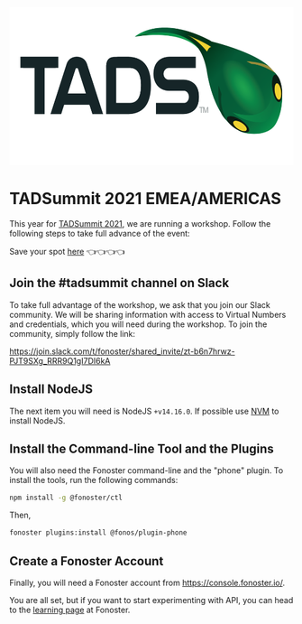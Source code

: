 <p align="center">
  <a href="https://www.tadsummit.com">
    <img src="tads-logo.png" alt="Routr Logo" height="280">
  </a>
</p>

# TADSummit 2021 EMEA/AMERICAS

This year for [TADSummit 2021](https://www.tadsummit.com/2021/), we are running a workshop. Follow the following steps to take full advance of the event:

Save your spot [here](bit.ly/3FoFRvu) 👈👈👈👈

## Join the #tadsummit channel on Slack

To take full advantage of the workshop, we ask that you join our Slack community. We will be sharing information with access to Virtual Numbers and credentials, which you will need during the workshop. To join the community, simply follow the link:

https://join.slack.com/t/fonoster/shared_invite/zt-b6n7hrwz-PJT9SXg_RRR9Q1gI7DI6kA

## Install NodeJS

The next item you will need is NodeJS `+v14.16.0`. If possible use [NVM](https://github.com/nvm-sh/nvm) to install NodeJS.

## Install the Command-line Tool and the Plugins

You will also need the Fonoster command-line and the "phone" plugin. To install the tools, run the following commands:

```bash
npm install -g @fonoster/ctl
```

Then, 

```bash
fonoster plugins:install @fonos/plugin-phone
```

## Create a Fonoster Account

Finally, you will need a Fonoster account from https://console.fonoster.io/.

You are all set, but if you want to start experimenting with API, you can head to the [learning page](https://learn.fonoster.com/) at Fonoster.
